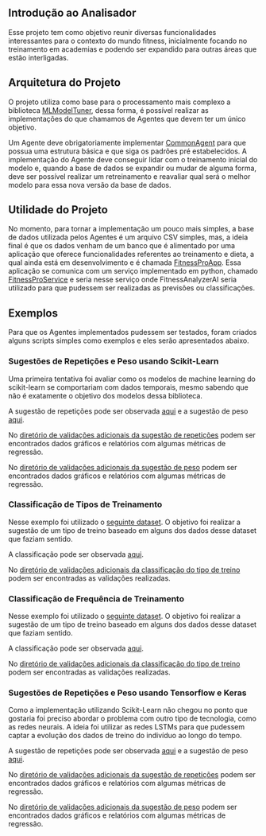 ## Introdução ao Analisador

Esse projeto tem como objetivo reunir diversas funcionalidades interessantes para o contexto do mundo
fitness, inicialmente focando no treinamento em academias e podendo ser expandido para outras áreas que
estão interligadas.

## Arquitetura do Projeto

O projeto utiliza como base para o processamento mais complexo a biblioteca [MLModelTuner](https://github.com/nikolasluiz123/MLModelTuner),
dessa forma, é possível realizar as implementações do que chamamos de Agentes que devem ter um único objetivo.

Um Agente deve obrigatoriamente implementar [CommonAgent](https://github.com/nikolasluiz123/FitnessAnalyzerAI/blob/master/analyze/common/common_agent.py#L4) para que possua uma estrutura básica e que siga
os padrões pré estabelecidos. A implementação do Agente deve conseguir lidar com o treinamento inicial do modelo e,
quando a base de dados se expandir ou mudar de alguma forma, deve ser possível realizar um retreinamento e
reavaliar qual será o melhor modelo para essa nova versão da base de dados.

## Utilidade do Projeto

No momento, para tornar a implementação um pouco mais simples, a base de dados utilizada pelos Agentes é
um arquivo CSV simples, mas, a ideia final é que os dados venham de um banco que é alimentado por uma aplicação
que oferece funcionalidades referentes ao treinamento e dieta, a qual ainda está em desenvolvimento e é
chamada [FitnessProApp](https://github.com/nikolasluiz123/FitnessProApp). Essa aplicação se comunica com um
serviço implementado em python, chamado [FitnessProService](https://github.com/nikolasluiz123/FitnessProService) e seria
nesse serviço onde FitnessAnalyzerAI seria utilizado para que pudessem ser realizadas as previsões ou classificações.

## Exemplos

Para que os Agentes implementados pudessem ser testados, foram criados alguns scripts simples como exemplos e
eles serão apresentados abaixo.

### Sugestões de Repetições e Peso usando Scikit-Learn

Uma primeira tentativa foi avaliar como os modelos de machine learning do scikit-learn se comportariam
com dados temporais, mesmo sabendo que não é exatamente o objetivo dos modelos dessa biblioteca.

A sugestão de repetições pode ser observada [aqui](https://github.com/nikolasluiz123/FitnessAnalyzerAI/blob/master/examples/scikit_learn/repetition_sugestor/example_repetitions_suggestor.py) e a sugestão de peso [aqui](https://github.com/nikolasluiz123/FitnessAnalyzerAI/blob/master/examples/scikit_learn/weight_suggestor/example_weight_suggestor.py). 

No [diretório de validações adicionais da sugestão de repetições](https://github.com/nikolasluiz123/FitnessAnalyzerAI/tree/master/examples/scikit_learn/repetition_sugestor/additional_validations) podem ser encontrados dados gráficos e relatórios com algumas métricas de regressão.

No [diretório de validações adicionais da sugestão de peso](https://github.com/nikolasluiz123/FitnessAnalyzerAI/tree/master/examples/scikit_learn/weight_suggestor/additional_validations) podem ser encontrados dados gráficos e relatórios com algumas métricas de regressão.

### Classificação de Tipos de Treinamento

Nesse exemplo foi utilizado o [seguinte dataset](https://www.kaggle.com/datasets/valakhorasani/gym-members-exercise-dataset). O objetivo foi realizar a sugestão de um tipo de treino baseado em alguns dos dados desse dataset que faziam sentido.

A classificação pode ser observada [aqui](https://github.com/nikolasluiz123/FitnessAnalyzerAI/blob/master/examples/scikit_learn/classify_workout_type/example_classify_workout_type.py).

No [diretório de validações adicionais da classificação do tipo de treino](https://github.com/nikolasluiz123/FitnessAnalyzerAI/tree/master/examples/scikit_learn/classify_workout_type/additional_validations) podem ser encontradas as validações realizadas.

### Classificação de Frequência de Treinamento

Nesse exemplo foi utilizado o [seguinte dataset](https://www.kaggle.com/datasets/valakhorasani/gym-members-exercise-dataset). O objetivo foi realizar a sugestão de um tipo de treino baseado em alguns dos dados desse dataset que faziam sentido.

A classificação pode ser observada [aqui](https://github.com/nikolasluiz123/FitnessAnalyzerAI/blob/master/examples/scikit_learn/classify_workout_frequency/example_classify_workout_frequency.py).

No [diretório de validações adicionais da classificação do tipo de treino](https://github.com/nikolasluiz123/FitnessAnalyzerAI/tree/master/examples/scikit_learn/classify_workout_frequency/additional_validations) podem ser encontradas as validações realizadas.

### Sugestões de Repetições e Peso usando Tensorflow e Keras

Como a implementação utilizando Scikit-Learn não chegou no ponto que gostaria foi preciso abordar o problema
com outro tipo de tecnologia, como as redes neurais. A ideia foi utilizar as redes LSTMs para que pudessem captar
a evolução dos dados de treino do indivíduo ao longo do tempo.

A sugestão de repetições pode ser observada [aqui](https://github.com/nikolasluiz123/FitnessAnalyzerAI/tree/master/examples/keras/repetition_sugestor/example_repetition_suggestor.py) e a sugestão de peso [aqui](https://github.com/nikolasluiz123/FitnessAnalyzerAI/tree/master/examples/keras/weight_suggestor/example_weight_suggestor.py). 

No [diretório de validações adicionais da sugestão de repetições](https://github.com/nikolasluiz123/FitnessAnalyzerAI/tree/master/examples/keras/repetition_sugestor/additional_validations) podem ser encontrados dados gráficos e relatórios com algumas métricas de regressão.

No [diretório de validações adicionais da sugestão de peso](https://github.com/nikolasluiz123/FitnessAnalyzerAI/tree/master/examples/keras/weight_suggestor/additional_validations) podem ser encontrados dados gráficos e relatórios com algumas métricas de regressão.

